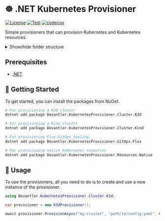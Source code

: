 # ☸️ .NET Kubernetes Provisioner

[![License](https://img.shields.io/badge/License-Apache_2.0-blue.svg)](https://opensource.org/licenses/Apache-2.0)
[![Test](https://github.com/devantler-tech/dotnet-kubernetes-provisioner/actions/workflows/test.yaml/badge.svg)](https://github.com/devantler-tech/dotnet-kubernetes-provisioner/actions/workflows/test.yaml)
[![codecov](https://codecov.io/gh/devantler-tech/dotnet-kubernetes-provisioner/graph/badge.svg?token=RhQPb4fE7z)](https://codecov.io/gh/devantler-tech/dotnet-kubernetes-provisioner)

Simple provisioners that can provision Kubernetes and Kubernetes resources.

<details>
  <summary>Show/hide folder structure</summary>

<!-- readme-tree start -->
```
.
├── .github
│   └── workflows
├── src
│   ├── Devantler.KubernetesProvisioner.Cluster.Core
│   ├── Devantler.KubernetesProvisioner.Cluster.K3d
│   ├── Devantler.KubernetesProvisioner.Cluster.Kind
│   ├── Devantler.KubernetesProvisioner.GitOps.Core
│   ├── Devantler.KubernetesProvisioner.GitOps.Flux
│   └── Devantler.KubernetesProvisioner.Resources.Native
└── tests
    ├── Devantler.KubernetesProvisioner.Cluster.Core.Tests
    ├── Devantler.KubernetesProvisioner.Cluster.K3d.Tests
    │   ├── K3dProvisionerTests
    │   └── assets
    ├── Devantler.KubernetesProvisioner.Cluster.Kind.Tests
    │   ├── KindProvisionerTests
    │   └── assets
    ├── Devantler.KubernetesProvisioner.GitOps.Core.Tests
    ├── Devantler.KubernetesProvisioner.GitOps.Flux.Tests
    │   ├── FluxProvisionerTests
    │   └── assets
    │       └── k8s
    │           ├── apps
    │           ├── clusters
    │           │   └── test-flux-cluster
    │           │       └── flux-system
    │           └── infrastructure
    │               └── controllers
    └── Devantler.KubernetesProvisioner.Resources.Native.Tests
        ├── KubernetesResourceProvisionerTests
        └── assets

32 directories
```
<!-- readme-tree end -->

</details>

## Prerequisites

- [.NET](https://dotnet.microsoft.com/en-us/)

## 🚀 Getting Started

To get started, you can install the packages from NuGet.

```bash
# For provisioning a K3d cluster
dotnet add package Devantler.KubernetesProvisioner.Cluster.K3d

# For provisioning a Kind cluster
dotnet add package Devantler.KubernetesProvisioner.Cluster.Kind

# For provisioning Flux GitOps tooling
dotnet add package Devantler.KubernetesProvisioner.GitOps.Flux

# For provisioning native Kubernetes resources
dotnet add package Devantler.KubernetesProvisioner.Resources.Native
```

## 📝 Usage

To use the provisioners, all you need to do is to create and use a new instance of the provisioner.

```csharp
using Devantler.KubernetesProvisioner.Cluster.K3d;

var provisioner = new K3dProvisioner();

await provisioner.ProvisionAsync("my-cluster", "path/to/config.yaml", CancellationToken.None);
```
